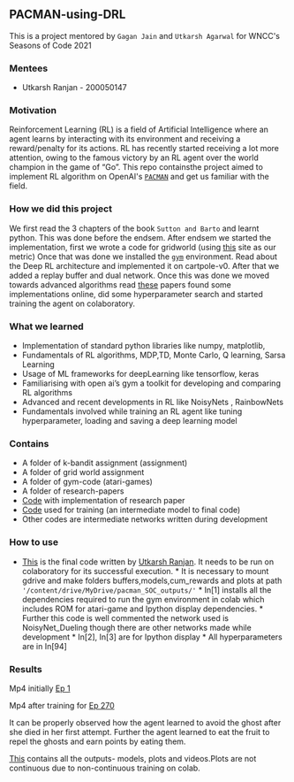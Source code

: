 ## PACMAN-using-DRL
This is a project mentored by `Gagan Jain` and `Utkarsh Agarwal` for WNCC's Seasons of Code 2021

### Mentees
* Utkarsh Ranjan - 200050147
<!-- <insert-your-details> -->

### Motivation
Reinforcement Learning (RL) is a field of Artificial Intelligence where an agent learns by interacting with its environment and receiving a reward/penalty for its actions. RL has recently started receiving a lot more attention, owing to the famous victory by an RL agent over the world champion in the game of “Go”. This repo containsthe project aimed to implement RL algorithm on OpenAI's [`PACMAN`](https://gym.openai.com/envs/MsPacman-v0/) and get us familiar with the field.

### How we did this project
We first read the 3 chapters of the book `Sutton and Barto` and learnt python. This was done before the endsem. After endsem we started the implementation, first we wrote a code for gridworld (using [this](https://cs.stanford.edu/people/karpathy/reinforcejs/gridworld_td.html/) site as our metric) 
Once that was done we installed the [`gym`](https://gym.openai.com/) environment. Read about the  Deep RL architecture and implemented it on cartpole-v0. After that we added a replay buffer and dual network. 
Once this was done we moved towards advanced algorithms read [these](https://github.com/TheSmilingSky/PACMAN-using-DRL/tree/main/research-papers) papers found some implementations online, did some hyperparameter search and started training the agent on colaboratory.

### What we learned
* Implementation of standard python libraries like numpy, matplotlib, 
* Fundamentals of RL algorithms, MDP,TD, Monte Carlo, Q learning, Sarsa Learning
* Usage of ML frameworks for deepLearning like tensorflow, keras
* Familiarising with open ai’s gym a toolkit for developing and comparing RL algorithms
* Advanced and recent developments in RL like NoisyNets , RainbowNets
* Fundamentals involved while training an RL agent like tuning hyperparameter, loading and saving a deep learning model

### Contains
* A folder of k-bandit assignment (assignment)
* A folder of grid world assignment
* A folder of gym-code (atari-games)
* A folder of research-papers 
* [Code](https://github.com/TheSmilingSky/PACMAN-using-DRL/blob/main/pacman_NoisyNet_n_step_PDD_DQN.ipynb) with implementation of research paper
* [Code](https://github.com/TheSmilingSky/PACMAN-using-DRL/blob/main/pacman_NoisyNet_n_step_PDD_DQN.ipynb) used for training (an intermediate model to final code)
* Other codes are intermediate networks written during development

### How to use
* [This](https://github.com/TheSmilingSky/PACMAN-using-DRL/blob/main/pacman_NoisyNet_n_step_PDD_DQN.ipynb) is the final code written by [Utkarsh Ranjan](https://github.com/geekyuttu). It needs to be run on colaboratory for its successful execution.
      * It is necessary to mount gdrive and make folders buffers,models,cum_rewards and plots at path `'/content/drive/MyDrive/pacman_SOC_outputs/'`
      * In[1] installs all the dependencies required to run the gym environment in colab which includes ROM for atari-game and Ipython display dependencies.
      * Further this code is well commented the network used is NoisyNet_Dueling though there are other networks made while development
      * In[2], In[3] are for Ipython display
      * All hyperparameters are in In[94]

<!-- * [this](https://github.com/TheSmilingSky/PACMAN-using-DRL/blob/main/cart-pole.ipynb) code is written by [<insert name>](https://github.com/TheSmilingSky/PACMAN-using-DRL/blob/main/cart-pole.ipynb)
  <insert-description>

* [this](https://github.com/TheSmilingSky/PACMAN-using-DRL/blob/main/pacman_dqn.ipynb) code is written by [<insert name>](<insert handle>)
    <insert-description> -->
      
### Results
Mp4 initially [Ep 1](https://drive.google.com/file/d/1jtVG4gNwlWYwmyd5j6CoE_dnyFER7z3a/view?usp=sharing/)

Mp4 after training for [Ep 270](https://drive.google.com/file/d/1Ixl9qIoHsLYO3sbWxY4Jnf3jFbG-NcU6/view?usp=sharing/)

It can be properly observed how the agent learned to avoid the ghost after she died in her first attempt. Further the agent learned to eat the fruit to repel the ghosts and earn points by eating them.
      
[This](https://github.com/TheSmilingSky/PACMAN-using-DRL/tree/main/output-pacman/e-decay_DDQN) contains all the outputs- models, plots and videos.Plots are not continuous due to non-continuous training on colab.



